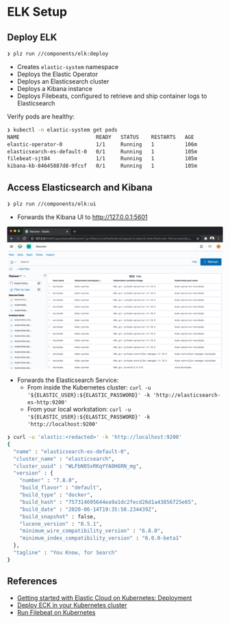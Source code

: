 # ELK Setup

## Deploy ELK
```bash
❯ plz run //components/elk:deploy
```
* Creates `elastic-system` namespace
* Deploys the Elastic Operator
* Deploys an Elasticsearch cluster
* Deploys a Kibana instance
* Deploys Filebeats, configured to retrieve and ship container logs to Elasticsearch

Verify pods are healthy:
```bash
❯ kubectl -n elastic-system get pods
NAME                         READY   STATUS    RESTARTS   AGE
elastic-operator-0           1/1     Running   1          106m
elasticsearch-es-default-0   0/1     Running   1          105m
filebeat-sjt84               1/1     Running   1          105m
kibana-kb-84645887d8-9fcsf   0/1     Running   1          105m
```

## Access Elasticsearch and Kibana
```bash
❯ plz run //components/elk:ui
```
* Forwards the Kibana UI to http://127.0.0.1:5601

![](.github/../../.github/components/elk_kibana.png)

* Forwards the Elasticsearch Service:
    * From inside the Kubernetes cluster: `curl -u '${ELASTIC_USER}:${ELASTIC_PASSWORD}' -k 'http://elasticsearch-es-http:9200'`
    * From your local workstation: `curl -u '${ELASTIC_USER}:${ELASTIC_PASSWORD}' -k 'http://localhost:9200'`

```bash
❯ curl -u 'elastic:<redacted>' -k 'http://localhost:9200'
{
  "name" : "elasticsearch-es-default-0",
  "cluster_name" : "elasticsearch",
  "cluster_uuid" : "WLFbN05xRKqYYA0H6RN_mg",
  "version" : {
    "number" : "7.8.0",
    "build_flavor" : "default",
    "build_type" : "docker",
    "build_hash" : "757314695644ea9a1dc2fecd26d1a43856725e65",
    "build_date" : "2020-06-14T19:35:50.234439Z",
    "build_snapshot" : false,
    "lucene_version" : "8.5.1",
    "minimum_wire_compatibility_version" : "6.8.0",
    "minimum_index_compatibility_version" : "6.0.0-beta1"
  },
  "tagline" : "You Know, for Search"
}
```

## References
* [Getting started with Elastic Cloud on Kubernetes: Deployment](https://www.elastic.co/blog/getting-started-with-elastic-cloud-on-kubernetes-deployment)
* [Deploy ECK in your Kubernetes cluster](https://www.elastic.co/guide/en/cloud-on-k8s/current/k8s-deploy-eck.html)
* [Run Filebeat on Kubernetes](https://www.elastic.co/guide/en/beats/filebeat/master/running-on-kubernetes.html)
